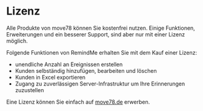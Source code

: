 # Lizenz

Alle Produkte von move78 können Sie kostenfrei nutzen. Einige Funktionen,
Erweiterungen und ein besserer Support, sind aber nur mit einer Lizenz möglich.

Folgende Funktionen von RemindMe erhalten Sie mit dem Kauf einer Lizenz:

- unendliche Anzahl an Ereignissen erstellen
- Kunden selbständig hinzufügen, bearbeiten und löschen
- Kunden in Excel exportieren
- Zugang zu zuverlässigen Server-Infrastruktur um Ihre Erinnerungen zuzustellen

Eine Lizenz können Sie einfach auf [move78.de](https://move78.de) erwerben.